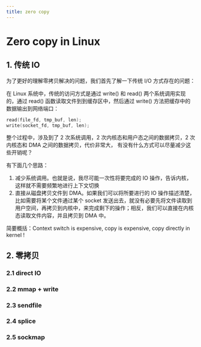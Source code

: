 ```yaml
---
title: zero copy
---
```






# Zero copy in Linux



## 1. 传统 IO 



为了更好的理解零拷贝解决的问题，我们首先了解一下传统 I/O 方式存在的问题：

在 Linux 系统中，传统的访问方式是通过 write() 和 read() 两个系统调用实现的，通过 read() 函数读取文件到到缓存区中，然后通过 write() 方法把缓存中的数据输出到网络端口：

```c
read(file_fd, tmp_buf, len);
write(socket_fd, tmp_buf, len);
```



整个过程中，涉及到了 2 次系统调用，2 次内核态和用户态之间的数据拷贝，2 次内核态和 DMA 之间的数据拷贝，代价非常大， 有没有什么方式可以尽量减少这些开销呢？

有下面几个思路：

1. 减少系统调用。也就是说，我尽可能一次性将要完成的 IO 操作，告诉内核，这样就不需要频繁地进行上下文切换
2. 直接从磁盘拷贝文件到 DMA。如果我们可以将所要进行的 IO 操作描述清楚，比如需要将某个文件通过某个 socket 发送出去，就没有必要先将文件读取到用户空间，再拷贝到内核中，来完成剩下的操作；相反，我们可以直接在内核态读取文件内容，并且拷贝到 DMA 中。



简要概括：Context switch is expensive, copy is expensive,  copy directly in kernel !





## 2. 零拷贝



### 2.1 direct IO



### 2.2 mmap + write



### 2.3 sendfile



### 2.4 splice



### 2.5 sockmap

